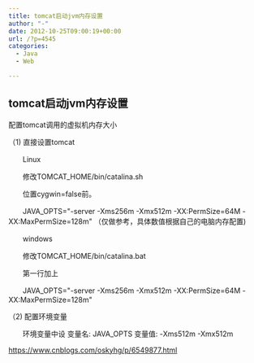 ```yaml
---
title: tomcat启动jvm内存设置
author: "-"
date: 2012-10-25T09:00:19+00:00
url: /?p=4545
categories:
  - Java
  - Web

---
```

## tomcat启动jvm内存设置
配置tomcat调用的虚拟机内存大小

（1) 直接设置tomcat

　　Linux

　　修改TOMCAT_HOME/bin/catalina.sh
  
　　位置cygwin=false前。
  
　　JAVA_OPTS="-server -Xms256m -Xmx512m -XX:PermSize=64M -XX:MaxPermSize=128m" （仅做参考，具体数值根据自己的电脑内存配置) 

　　windows

　　修改TOMCAT_HOME/bin/catalina.bat
  
　　第一行加上
  
　　JAVA_OPTS="-server -Xms256m -Xmx512m -XX:PermSize=64M -XX:MaxPermSize=128m"

（2) 配置环境变量

　　环境变量中设 变量名: JAVA_OPTS 变量值: -Xms512m -Xmx512m

https://www.cnblogs.com/oskyhg/p/6549877.html